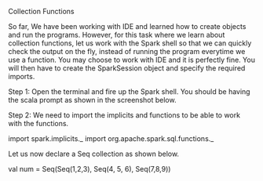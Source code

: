 
Collection Functions

So far, We have been working with IDE and learned how to create objects and run the programs. However, for this task where we learn about collection functions, let us work with the Spark shell so that we can quickly check the output on the fly, instead of running the program everytime we use a function. You may choose to work with IDE and it is perfectly fine. You will then have to create the SparkSession object and specify the required imports.

Step 1: Open the terminal and fire up the Spark shell. You should be having the scala prompt as shown in the screenshot below.


 

Step 2: We need to import the implicits and functions to be able to work with the functions.

import spark.implicits._
import org.apache.spark.sql.functions._

Let us now declare a Seq collection as shown below.

val num = Seq(Seq(1,2,3), Seq(4, 5, 6), Seq(7,8,9))


 